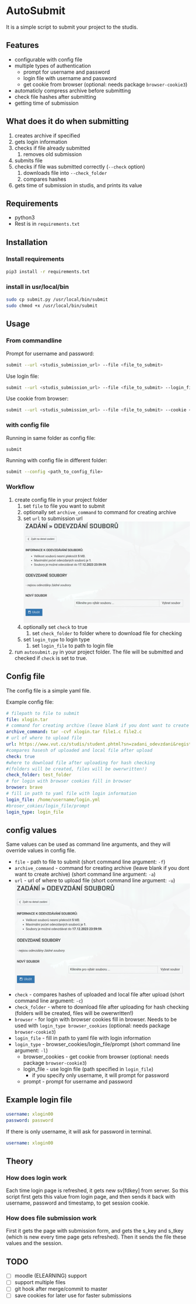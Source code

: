 
# AutoSubmit

It is a simple script to submit your project to the studis.

## Features

- configurable with config file
- multiple types of authentication
  - prompt for username and password
  - login file with username and password
  - get cookie from browser (optional: needs package `browser-cookie3`)
- automaticly compress archive before submitting
- check file hashes after submitting
- getting time of submission

## What does it do when submitting

1. creates archive if specified
2. gets login information
3. checks if file already submitted
   1. removes old submission
4. submits file
5. checks if file was submitted correctly (`--check` option)
   1. downloads file into `--check_folder`
   2. compares hashes
6. gets time of submission in studis, and prints its value

## Requirements

- python3
- Rest is in `requirements.txt`

## Installation

### Install requirements

```bash
pip3 install -r requirements.txt
```

### install in usr/local/bin

```bash
sudo cp submit.py /usr/local/bin/submit
sudo chmod +x /usr/local/bin/submit
```

## Usage

### From commandline

Prompt for username and password:

```bash
submit --url <studis_submission_url> --file <file_to_submit>
```

Use login file:

```bash
submit --url <studis_submission_url> --file <file_to_submit> --login_file <login_file>
```

Use cookie from browser:

```bash
submit --url <studis_submission_url> --file <file_to_submit> --cookie <cookie_name>
```

### with config file

Running in same folder as config file:

```bash
submit
```

Running with config file in different folder:

```bash
submit --config <path_to_config_file>
```

### Workflow

1. create config file in your project folder
   1. set `file` to file you want to submit
   2. optionally set `archive_command` to command for creating archive
   3. set `url` to submission url ![submit_page](./docs/img/submit_page.png)
   4. optionally set `check` to true
      1. set `check_folder` to folder where to download file for checking
   5. set `login_type` to login type
      1. set `login_file` to path to login file
2. run `autosubmit.py` in your project folder. The file will be submitted and checked if `check` is set to true.

## Config file

The config file is a simple yaml file.

Example config file:

```yaml
# filepath to file to submit
file: xlogin.tar
# command for creating archive (leave blank if you dont want to create archive)
archive_command: tar -cvf xlogin.tar file1.c file2.c
# url of where to upload file
url: https://www.vut.cz/studis/student.phtml?sn=zadani_odevzdani&registrace_zadani_id=971964&apid=268279
#compares hasesh of uploaded and local file after upload
check: true
#where to download file after uploading for hash checking
#(folders will be created, files will be owerwritten!)
check_folder: test_folder
# for login with browser cookies fill in browser
browser: brave
# fill in path to yaml file with login information
login_file: /home/username/login.yml
#broser_cokies/login_file/prompt
login_type: login_file
```

## config values

Same values can be used as command line arguments, and they will override values in config file.

- `file` - path to file to submit (short command line argument: `-f`)
- `archive_command` - command for creating archive (leave blank if you dont want to create archive) (short command line argument: `-a`)
- `url` - url of where to upload file (short command line argument: `-u`) ![submit_page](./docs/img/submit_page.png)
- `check` - compares hashes of uploaded and local file after upload (short command line argument: `-c`)
- `check_folder` - where to download file after uploading for hash checking (folders will be created, files will be owerwritten!)
- `browser` - for login with browser cookies fill in browser. Needs to be used with `login_type browser_cookies` (optional: needs package `browser-cookie3`)
- `login_file` - fill in path to yaml file with login information
- `login_type` - browser_cookies/login_file/prompt (short command line argument: `-l`)
  - browser_cookies - get cookie from browser (optional: needs package `browser-cookie3`)
  - login_file - use login file (path specified in `login_file`)
    - if you specify only username, it will prompt for password
  - prompt - prompt for username and password

## Example login file

```yaml
username: xlogin00
password: password
```

If there is only username, it will ask for password in terminal.

```yaml
username: xlogin00
```

## Theory

### How does login work

Each time login page is refreshed, it gets new sv[fdkey] from server. So this script first gets this value from login page, and then sends it back with username, password and timestamp, to get session cookie.

### How does file submission work

First it gets the page with submission form, and gets the s_key and s_tkey (which is new every time page gets refreshed). Then it sends the file these values and the session.

## TODO

- [ ] moodle (ELEARNING) support
- [ ] support multiple files
- [ ] git hook after merge/commit to master
- [ ] save cookies for later use for faster submissions
